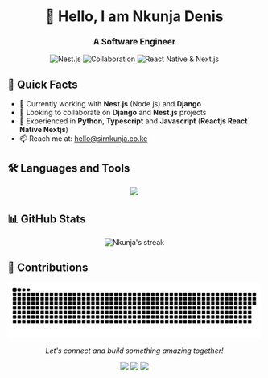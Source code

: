 <h1 align="center">👋 Hello, I am Nkunja Denis</h1>
<h3 align="center">A Software Engineer</h3>

<p align="center">
  <img src="https://img.shields.io/badge/Focus-Nest.js-red?style=for-the-badge&logo=nestjs" alt="Nest.js">
  <img src="https://img.shields.io/badge/Open_to-Collaboration-blue?style=for-the-badge&logo=github" alt="Collaboration">
  <img src="https://img.shields.io/badge/Also_Work_With-React_Native_|_Next.js-green?style=for-the-badge&logo=react" alt="React Native & Next.js">
</p>

## 🚀 Quick Facts

- 🔭 Currently working with **Nest.js** (Node.js) and **Django**
- 👯 Looking to collaborate on **Django** and **Nest.js** projects
- 🌱 Experienced in **Python**, **Typescript** and **Javascript** (**Reactjs React Native Nextjs**)
- 📫 Reach me at: [hello@sirnkunja.co.ke](mailto:hello@sirnkunja.co.ke)

## 🛠️ Languages and Tools

<p align="center">
  <img src="https://skillicons.dev/icons?i=python,javascript,typescript,nodejs,expressjs,bootstrap,css,django,docker,git,heroku,html,vue,react,postgres,mongo,firebase,nextjs,aws,nestjs&perline=9" />
</p>

## 📊 GitHub Stats

<p align="center">
  <img src="https://github-readme-streak-stats.herokuapp.com/?user=Nkunja&theme=radical&hide_border=true&stroke=0000&background=060A0CD0" alt="Nkunja's streak" />
</p>


## 🌱 Contributions

<p align="center">
  <img src="contributions.svg" alt="Contributions Graph" />
</p>

<p align="center">
  <i>Let's connect and build something amazing together!</i>
</p>

<p align="center">
  <a href="[https://linkedin.com/in](https://www.linkedin.com/in/nkunja-denis/" target="_blank"><img src="https://img.shields.io/badge/-LinkedIn-0077B5?style=flat-square&logo=Linkedin&logoColor=white"/></a>
  <a href="https://twitter.com/sir_nkunja" target="_blank"><img src="https://img.shields.io/badge/-Twitter-1DA1F2?style=flat-square&logo=Twitter&logoColor=white"/></a>
  <a href="https://nkunja.vercel.app" target="_blank"><img src="https://img.shields.io/badge/-Portfolio-4285F4?style=flat-square&logo=google-chrome&logoColor=white"/></a>
</p>
